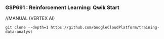### GSP691 :  Reinforcement Learning: Qwik Start 

//MANUAL 
(VERTEX AI)
```
git clone --depth=1 https://github.com/GoogleCloudPlatform/training-data-analyst
```

